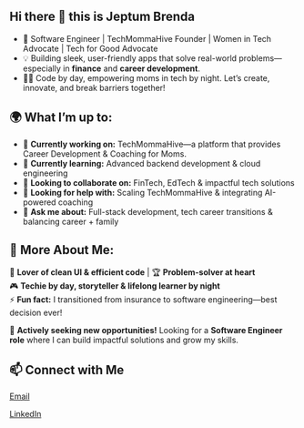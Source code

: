 ## Hi there 👋 this is Jeptum Brenda

- 🚀 Software Engineer | TechMommaHive Founder | Women in Tech Advocate | Tech for Good Advocate
- 💡 Building sleek, user-friendly apps that solve real-world problems—especially in **finance** and **career development**.
- 👩‍💻 Code by day, empowering moms in tech by night. Let’s create, innovate, and break barriers together!  

## 🌍 What I’m up to:  
- 🔭 **Currently working on:** TechMommaHive—a platform that provides Career Development & Coaching for Moms.
- 🌱 **Currently learning:** Advanced backend development & cloud engineering
- 👯 **Looking to collaborate on:** FinTech, EdTech & impactful tech solutions
- 🤔 **Looking for help with:** Scaling TechMommaHive & integrating AI-powered coaching
- 💬 **Ask me about:** Full-stack development, tech career transitions & balancing career + family


## 🎯 More About Me:  
📸 **Lover of clean UI & efficient code** | 🏆 **Problem-solver at heart**  
🎮 **Techie by day, storyteller & lifelong learner by night**  
⚡ **Fun fact:** I transitioned from insurance to software engineering—best decision ever! 

🚀 **Actively seeking new opportunities!** Looking for a **Software Engineer role** where I can build impactful solutions and grow my skills.  

## 📫 Connect with Me
[Email](brendajeptum@gmail.com)

[LinkedIn](https://www.linkedin.com/in/brenda-jeptum-8bab79120/)
